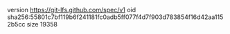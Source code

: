 version https://git-lfs.github.com/spec/v1
oid sha256:55801c7bf119b6f241181fc0adb5ff077f4d7f903d783854f16d42aa1152b5cc
size 19358
